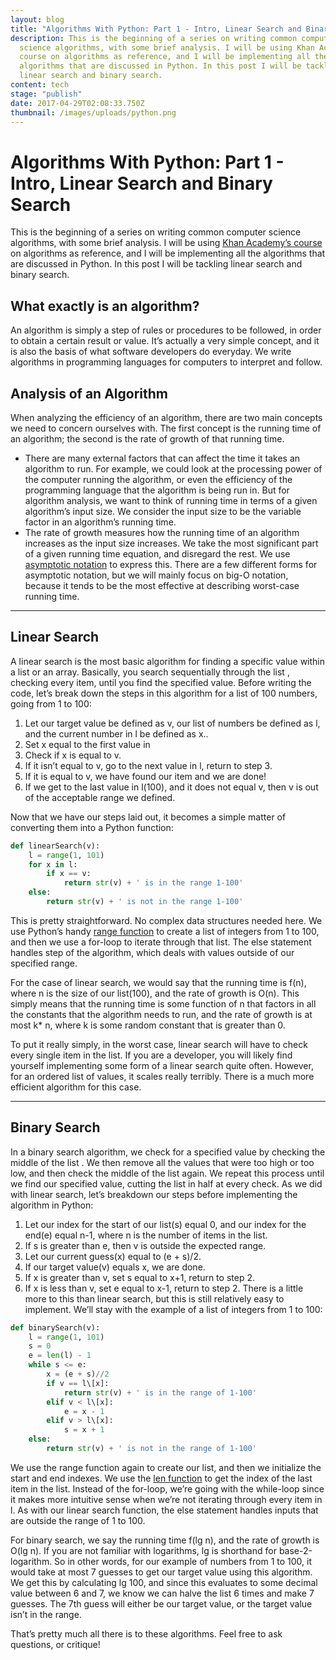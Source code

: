 ```yaml
---
layout: blog
title: "Algorithms With Python: Part 1 - Intro, Linear Search and Binary Search"
description: This is the beginning of a series on writing common computer
  science algorithms, with some brief analysis. I will be using Khan Academy’s
  course on algorithms as reference, and I will be implementing all the
  algorithms that are discussed in Python. In this post I will be tackling
  linear search and binary search.
content: tech
stage: "publish"
date: 2017-04-29T02:08:33.750Z
thumbnail: /images/uploads/python.png
---
```

# Algorithms With Python: Part 1 - Intro, Linear Search and Binary Search

This is the beginning of a series on writing common computer science algorithms, with some brief analysis. I will be using [Khan Academy’s course](https://www.khanacademy.org/computing/computer-science/algorithms) on algorithms as reference, and I will be implementing all the algorithms that are discussed in Python. In this post I will be tackling linear search and binary search.

## What exactly is an algorithm?

An algorithm is simply a step of rules or procedures to be followed, in order to obtain a certain result or value. It’s actually a very simple concept, and it is also the basis of what software developers do everyday. We write algorithms in programming languages for computers to interpret and follow.

## Analysis of an Algorithm

When analyzing the efficiency of an algorithm, there are two main concepts we need to concern ourselves with. The first concept is the running time of an algorithm; the second is the rate of growth of that running time.

* There are many external factors that can affect the time it takes an algorithm to run. For example, we could look at the processing power of the computer running the algorithm, or even the efficiency of the programming language that the algorithm is being run in. But for algorithm analysis, we want to think of running time in terms of a given algorithm’s input size. We consider the input size to be the variable factor in an algorithm’s running time.
* The rate of growth measures how the running time of an algorithm increases as the input size increases. We take the most significant part of a given running time equation, and disregard the rest. We use [asymptotic notation](https://www.khanacademy.org/computing/computer-science/algorithms/asymptotic-notation/a/asymptotic-notation) to express this. There are a few different forms for asymptotic notation, but we will mainly focus on big-O notation, because it tends to be the most effective at describing worst-case running time.

---

## Linear Search

A linear search is the most basic algorithm for finding a specific value within a list or an array. Basically, you search sequentially through the list , checking every item, until you find the specified value. Before writing the code, let’s break down the steps in this algorithm for a list of 100 numbers, going from 1 to 100:

1. Let our target value be defined as v, our list of numbers be defined as l, and the current number in l be defined as x.. 
2. Set x equal to the first value in 
3. Check if x is equal to v.
4. If it isn’t equal to v, go to the next value in l, return to step 3.
5. If it is equal to v, we have found our item and we are done!
6. If we get to the last value in l(100), and it does not equal v, then v is out of the acceptable range we defined.

Now that we have our steps laid out, it becomes a simple matter of converting them into a Python function:

```python
def linearSearch(v):
	l = range(1, 101)
	for x in l:
		if x == v:
			return str(v) + ' is in the range 1-100'
	else:
		return str(v) + ' is not in the range 1-100'
```

This is pretty straightforward. No complex data structures needed here. We use Python’s handy [range function](https://docs.python.org/3/library/functions.html#func-range) to create a list of integers from 1 to 100, and then we use a for-loop to iterate through that list. The else statement handles step of the algorithm, which deals with values outside of our specified range.

For the case of linear search, we would say that the running time is f(n), where n is the size of our list(100), and the rate of growth is O(n). This simply means that the running time is some function of n that factors in all the constants that the algorithm needs to run, and the rate of growth is at most k* n, where k is some random constant that is greater than 0.

To put it really simply, in the worst case, linear search will have to check every single item in the list. If you are a developer, you will likely find yourself implementing some form of a linear search quite often. However, for an ordered list of values, it scales really terribly. There is a much more efficient algorithm for this case.

---

## Binary Search

In a binary search algorithm, we check for a specified value by checking the middle of the list . We then remove all the values that were too high or too low, and then check the middle of the list again. We repeat this process until we find our specified value, cutting the list in half at every check. As we did with linear search, let’s breakdown our steps before implementing the algorithm in Python:

1. Let our index for the start of our list(s) equal 0, and our index for the end(e) equal n-1, where n is the number of items in the list.
2. If s is greater than e, then v is outside the expected range.
3. Let our current guess(x) equal to (e + s)/2.
4. If our target value(v) equals x, we are done.
5. If x is greater than v, set s equal to x+1, return to step 2.
6. If x is less than v, set e equal to x-1, return to step 2.
   There is a little more to this than linear search, but this is still relatively easy to implement. We’ll stay with the example of a list of integers from 1 to 100:

```python
def binarySearch(v):
	l = range(1, 101)
	s = 0
	e = len(l) - 1
	while s <= e:
		x = (e + s)//2
		if v == l\[x]:
			return str(v) + ' is in the range of 1-100'
		elif v < l\[x]:
			e = x - 1
		elif v > l\[x]:
			s = x + 1
	else:
		return str(v) + ' is not in the range of 1-100'
```

We use the range function again to create our list, and then we initialize the start and end indexes. We use the [len function](https://docs.python.org/3/library/functions.html#len) to get the index of the last item in the list. Instead of the for-loop, we’re going with the while-loop since it makes more intuitive sense when we’re not iterating through every item in l. As with our linear search function, the else statement handles inputs that are outside the range of 1 to 100.

For binary search, we say the running time f(lg n), and the rate of growth is O(lg n). If you are not familiar with logarithms, lg is shorthand for base-2-logarithm. So in other words, for our example of numbers from 1 to 100, it would take at most 7 guesses to get our target value using this algorithm. We get this by calculating lg 100, and since this evaluates to some decimal value between 6 and 7, we know we can halve the list 6 times and make 7 guesses. The 7th guess will either be our target value, or the target value isn’t in the range.

That’s pretty much all there is to these algorithms. Feel free to ask questions, or critique!